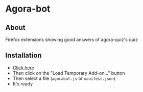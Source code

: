 # Agora-bot
## About
Firefox extensions showing good answers of agora-quiz's quiz
## Installation
- <a href="about:debugging#/runtime/this-firefox">Click here</a>
- Then click on the "Load Temporary Add-on..." button
- Then select a file (```agorabot.js``` or ```manifest.json```)
- It's ready